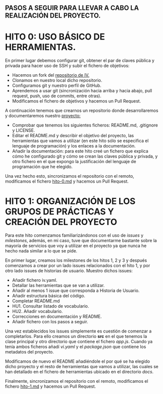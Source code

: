 ## PASOS A SEGUIR PARA LLEVAR A CABO LA REALIZACIÓN DEL PROYECTO.

# HITO 0: USO BÁSICO DE HERRAMIENTAS.
En primer lugar debemos configurar git, obtener el par de claves pública y privada para hacer uso de SSH y subir el fichero de objetivos:
- Hacemos un fork del [repositorio de IV.](https://github.com/JJ/IV-20-21)
- Clonamos en nuestro local dicho repositorio.
- Configuramos git y nuestro perfil de GitHub.
- Aprendemos a usar git (sincronización hacia arriba y hacia abajo, pull request, push, uso de commits, entre otras).
- Modificamos el fichero de objetivos y hacemos un Pull Request.

A continuación tenemos que crearnos un repositorio donde desarrollaremos y documentaremos nuestro [proyecto:](https://github.com/irenecj/ProyectoIdiomasIV)
- Comprobar que tenemos los siguientes ficheros: README.md, .gitignore y LICENSE.
- Editar el README.md y describir el objetivo del proyecto, las herramientas que vamos a utilizar (en este hito sólo se especifica el lenguaje de programación) y los enlaces a la documentación.
- Añadir la documentación: para este hito creé un fichero que explica cómo he configurado git y cómo se crean las claves pública y privada, y otro fichero en el que expongo la justificación del lenguaje de programación que he elegido.

Una vez hecho esto, sincronizamos el repositorio con el remoto, modificamos el fichero [hito-0.md](https://github.com/JJ/IV-20-21/blob/master/proyectos/hito-0.md) y hacemos un Pull Request.

# HITO 1: ORGANIZACIÓN DE LOS GRUPOS DE PRÁCTICAS Y CREACIÓN DEL PROYECTO
Para este hito comenzamos familiarizándonos con el uso de *issues* y *milestones*, además, en mi caso, tuve que documentarme bastante sobre la mayoría de servicios que voy a utilizar en el proyecto ya que nunca he hecho nada similar a lo que se pide.

En primer lugar, creamos los milestones de los hitos 1, 2 y 3 y después comenzamos a crear por un lado issues relacionados con el hito 1, y por otro lado issues de historias de usuario. Muestro dichos issues:
- Añadir fichero iv.yaml.
- Detallar las herramientas que se van a utilizar.
- Añadir al menos 1 issue que corresponda a Historia de Usuario.
- Añadir estructura básica del código.
- Completar README.md
- HU1. Consultar listado de vocabulario.
- HU2. Añadir vocabulario.
- Correcciones en documentación y README.
- Añadir fichero con los pasos a seguir.

Una vez establecidos los issues simplemente es cuestión de comenzar a completarlos.
Para ello creamos un directorio **src** en el que tenemos la clase principal y otro directorio que contiene el fichero *app.js*. Cuando ya tenía ambos ficheros añadí *vi.yaml* y el *package.json* que contiene los metadatos del proyecto.

Modificamos de nuevo el README añadiéndole el por qué se ha elegido dicho proyecto y el resto de herramientas que vamos a utilizar, las cuales se han detallado en el fichero de herramientas ubicado en el directorio *docs*.

Finalmente, sincronizamos el repositorio con el remoto, modificamos el fichero [hito-1.md](https://github.com/JJ/IV-20-21/blob/master/proyectos/hito-1.md) y hacemos un Pull Request.
